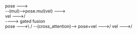 pose --->\
          --(mul)-->pose.mul(vel)         --->\
vel  --->/                                      \
                                                 ----> gated fusion    
pose --->\                                      /
          --(cross_attention)--> pose+vel --->/ 
vel  --->/
